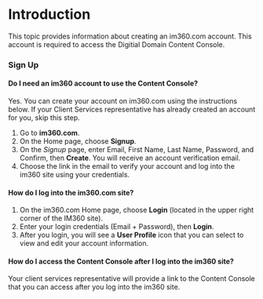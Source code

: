 #	Introduction

This topic provides information about creating an im360.com account. This account is required to access the Digitial Domain Content Console.

### Sign Up

#### Do I need an im360 account to use the Content Console?

Yes. You can create your account on im360.com using the instructions below. If your Client Services representative has already created an account for you, skip this step. 

1. Go to **im360.com**.
2. On the Home page, choose **Signup**.
2. On the *Signup* page, enter Email, First Name, Last Name, Password, and Confirm, then **Create**. You will receive an account verification email.
3. Choose the link in the email to verify your account and log into the im360 site using your credentials.

#### How do I log into the im360.com site?

1. On the im360.com Home page, choose **Login** (located in the upper right corner of the IM360 site).
3. Enter your login credentials (Email + Password), then **Login**.
4. After you login, you will see a **User Profile** icon that you can select to view and edit your account information.

#### How do I access the Content Console after I log into the im360 site?

Your client services representative will provide a link to the Content Console that you can access after you log into the im360 site.

